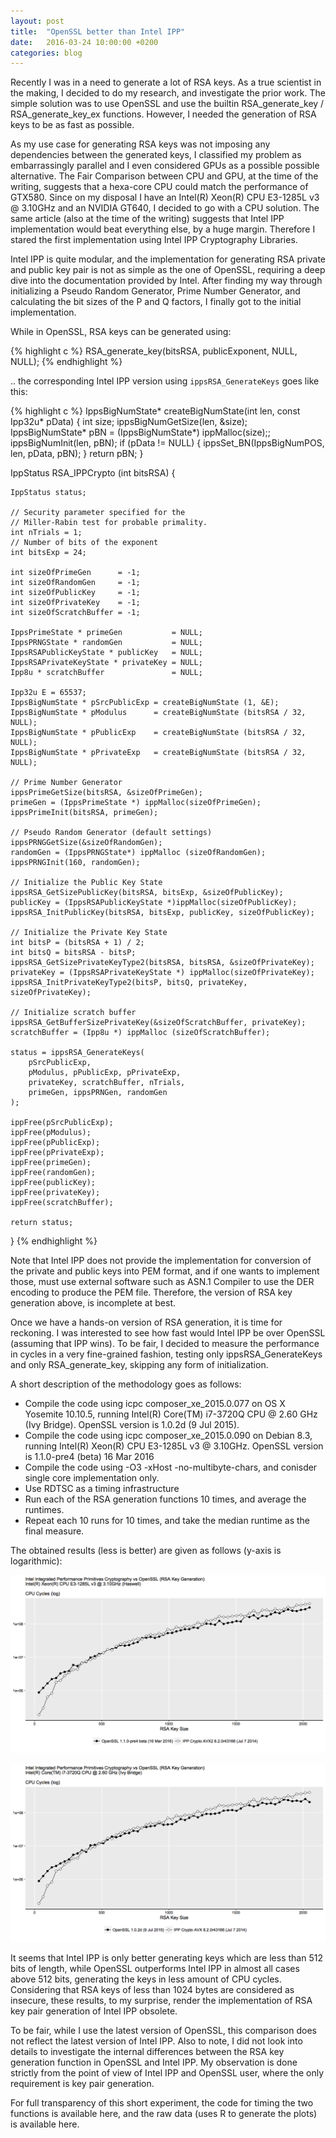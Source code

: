 ```yaml
---
layout: post
title:  "OpenSSL better than Intel IPP"
date:   2016-03-24 10:00:00 +0200
categories: blog
---
```


Recently I was in a need to generate a lot of RSA keys. As a true scientist in the making, I decided to do my research, and investigate the prior work. The simple solution was to use OpenSSL and use the builtin RSA_generate_key / RSA_generate_key_ex functions. However, I needed the generation of RSA keys to be as fast as possible.

As my use case for generating RSA keys was not imposing any dependencies between the generated keys, I classified my problem as embarrassingly parallel and I even considered GPUs as a possible possible alternative. The Fair Comparison between CPU and GPU, at the time of the writing, suggests that a hexa-core CPU could match the performance of GTX580. Since on my disposal I have an Intel(R) Xeon(R) CPU E3-1285L v3 @ 3.10GHz and an NVIDIA GT640, I decided to go with a CPU solution. The same article (also at the time of the writing) suggests that Intel IPP implementation would beat everything else, by a huge margin. Therefore I stared the first implementation using Intel IPP Cryptography Libraries.

Intel IPP is quite modular, and the implementation for generating RSA private and public key pair is not as simple as the one of OpenSSL, requiring a deep dive into the documentation provided by Intel. After finding my way through initializing a Pseudo Random Generator, Prime Number Generator, and calculating the bit sizes of the P and Q factors, I finally got to the initial implementation.

While in OpenSSL, RSA keys can be generated using:

{% highlight c %}
RSA_generate_key(bitsRSA, publicExponent, NULL, NULL);
{% endhighlight %}

.. the corresponding Intel IPP version using `ippsRSA_GenerateKeys` goes like this:


{% highlight c %}
IppsBigNumState* createBigNumState(int len, const Ipp32u* pData)  {
    int size;
    ippsBigNumGetSize(len, &size);
    IppsBigNumState* pBN = (IppsBigNumState*) ippMalloc(size);;
    ippsBigNumInit(len, pBN);
    if (pData != NULL) {
        ippsSet_BN(IppsBigNumPOS, len, pData, pBN);
    }
    return pBN;
}

IppStatus RSA_IPPCrypto (int bitsRSA) {

    IppStatus status;

    // Security parameter specified for the
    // Miller-Rabin test for probable primality.
    int nTrials = 1;
    // Number of bits of the exponent
    int bitsExp = 24;

    int sizeOfPrimeGen      = -1;
    int sizeOfRandomGen     = -1;
    int sizeOfPublicKey     = -1;
    int sizeOfPrivateKey    = -1;
    int sizeOfScratchBuffer = -1;

    IppsPrimeState * primeGen           = NULL;
    IppsPRNGState * randomGen           = NULL;
    IppsRSAPublicKeyState * publicKey   = NULL;
    IppsRSAPrivateKeyState * privateKey = NULL;
    Ipp8u * scratchBuffer               = NULL;

    Ipp32u E = 65537;
    IppsBigNumState * pSrcPublicExp = createBigNumState (1, &E);
    IppsBigNumState * pModulus      = createBigNumState (bitsRSA / 32, NULL);
    IppsBigNumState * pPublicExp    = createBigNumState (bitsRSA / 32, NULL);
    IppsBigNumState * pPrivateExp   = createBigNumState (bitsRSA / 32, NULL);

    // Prime Number Generator
    ippsPrimeGetSize(bitsRSA, &sizeOfPrimeGen);
    primeGen = (IppsPrimeState *) ippMalloc(sizeOfPrimeGen);
    ippsPrimeInit(bitsRSA, primeGen);

    // Pseudo Random Generator (default settings)
    ippsPRNGGetSize(&sizeOfRandomGen);
    randomGen = (IppsPRNGState*) ippMalloc (sizeOfRandomGen);
    ippsPRNGInit(160, randomGen);

    // Initialize the Public Key State
    ippsRSA_GetSizePublicKey(bitsRSA, bitsExp, &sizeOfPublicKey);
    publicKey = (IppsRSAPublicKeyState *)ippMalloc(sizeOfPublicKey);
    ippsRSA_InitPublicKey(bitsRSA, bitsExp, publicKey, sizeOfPublicKey);

    // Initialize the Private Key State
    int bitsP = (bitsRSA + 1) / 2;
    int bitsQ = bitsRSA - bitsP;
    ippsRSA_GetSizePrivateKeyType2(bitsRSA, bitsRSA, &sizeOfPrivateKey);
    privateKey = (IppsRSAPrivateKeyState *) ippMalloc(sizeOfPrivateKey);
    ippsRSA_InitPrivateKeyType2(bitsP, bitsQ, privateKey, sizeOfPrivateKey);

    // Initialize scratch buffer
    ippsRSA_GetBufferSizePrivateKey(&sizeOfScratchBuffer, privateKey);
    scratchBuffer = (Ipp8u *) ippMalloc (sizeOfScratchBuffer);

    status = ippsRSA_GenerateKeys(
        pSrcPublicExp,
        pModulus, pPublicExp, pPrivateExp,
        privateKey, scratchBuffer, nTrials,
        primeGen, ippsPRNGen, randomGen
    );

    ippFree(pSrcPublicExp);
    ippFree(pModulus);
    ippFree(pPublicExp);
    ippFree(pPrivateExp);
    ippFree(primeGen);
    ippFree(randomGen);
    ippFree(publicKey);
    ippFree(privateKey);
    ippFree(scratchBuffer);

    return status;
}
{% endhighlight %}

Note that Intel IPP does not provide the implementation for conversion of the private and public keys into PEM format, and if one wants to implement those, must use external software such as ASN.1 Compiler to use the DER encoding to produce the PEM file. Therefore, the version of RSA key generation above, is incomplete at best.

Once we have a hands-on version of RSA generation, it is time for reckoning. I was interested to see how fast would Intel IPP be over OpenSSL (assuming that IPP wins). To be fair, I decided to measure the performance in cycles in a very fine-grained fashion, testing only ippsRSA_GenerateKeys and only RSA_generate_key, skipping any form of initialization.

A short description of the methodology goes as follows:

- Compile the code using icpc composer_xe_2015.0.077 on OS X Yosemite 10.10.5, running Intel(R) Core(TM) i7-3720Q CPU @ 2.60 GHz (Ivy Bridge). OpenSSL version is 1.0.2d (9 Jul 2015).
- Compile the code using icpc composer_xe_2015.0.090 on Debian 8.3, running Intel(R) Xeon(R) CPU E3-1285L v3 @ 3.10GHz. OpenSSL version is 1.1.0-pre4 (beta) 16 Mar 2016
- Compile the code using -O3 -xHost -no-multibyte-chars, and conisder single core implementation only.
- Use RDTSC as a timing infrastructure
- Run each of the RSA generation functions 10 times, and average the runtimes.
- Repeat each 10 runs for 10 times, and take the median runtime as the final measure.

The obtained results (less is better) are given as follows (y-axis is logarithmic):

![Haswell](/img/openssl-ipp-haswell.png)


![Haswell](/img/openssl-ipp-ivybridge.png)


It seems that Intel IPP is only better generating keys which are less than 512 bits of length, while OpenSSL outperforms Intel IPP in almost all cases above 512 bits, generating the keys in less amount of CPU cycles. Considering that RSA keys of less than 1024 bytes are considered as insecure, these results, to my surprise, render the implementation of RSA key pair generation of Intel IPP obsolete.

To be fair, while I use the latest version of OpenSSL, this comparison does not reflect the latest version of Intel IPP. Also to note, I did not look into details to investigate the internal differences between the RSA key generation function in OpenSSL and Intel IPP. My observation is done strictly from the point of view of Intel IPP and OpenSSL user, where the only requirement is key pair generation.

For full transparency of this short experiment, the code for timing the two functions is available here, and the raw data (uses R to generate the plots) is available here.